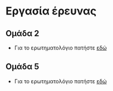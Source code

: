 # Εργασία έρευνας

## Ομάδα 2
* Για το ερωτηματολόγιο πατήστε [εδώ](https://docs.google.com/forms/d/e/1FAIpQLSdpcHScEhvq3BdYTjk8htu_BAzFFx9GMGU51_UJIUES0XUL4g/viewform?usp=sf_link)



## Ομάδα 5
* Για το ερωτηματολόγιο πατήστε [εδώ](https://docs.google.com/forms/d/e/1FAIpQLScrd947ISjo4315zcHonIUmaI1t2vsiOeGeOmrq1MzNrLDUOg/viewform?usp=sf_link)
